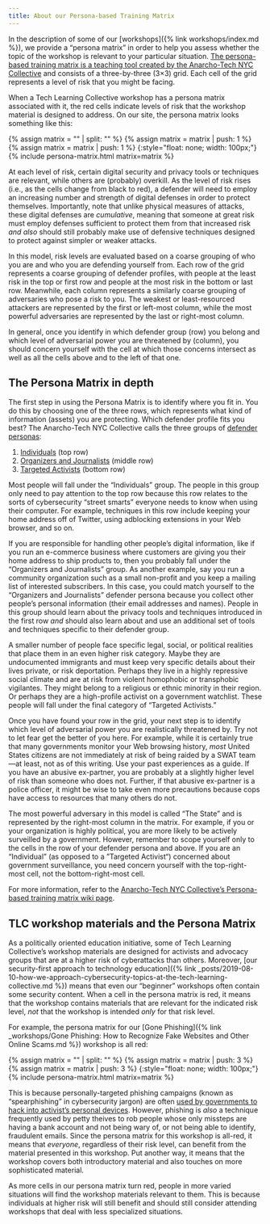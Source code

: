 ```yaml
---
title: About our Persona-based Training Matrix
---
```


In the description of some of our [workshops]({% link workshops/index.md %}), we provide a &ldquo;persona matrix&rdquo; in order to help you assess whether the topic of the workshop is relevant to your particular situation. [The persona-based training matrix is a teaching tool created by the Anarcho-Tech NYC Collective](https://github.com/AnarchoTechNYC/meta/wiki/Persona-based-training-matrix#the-matrix) and consists of a three-by-three (3&times;3) grid. Each cell of the grid represents a level of risk that you might be facing.

When a Tech Learning Collective workshop has a persona matrix associated with it, the red cells indicate levels of risk that the workshop material is designed to address. On our site, the persona matrix looks something like this:

{% assign matrix = "" | split: "" %}
{% assign matrix = matrix | push: 1 %}
{% assign matrix = matrix | push: 1 %}
{:style="float: none; width: 100px;"}
{% include persona-matrix.html matrix=matrix %}

At each level of risk, certain digital security and privacy tools or techniques are relevant, while others are (probably) overkill. As the level of risk rises (i.e., as the cells change from black to red), a defender will need to employ an increasing number and strength of digital defenses in order to protect themselves. Importantly, note that unlike physical measures of attacks, these digital defenses are *cumulative*, meaning that someone at great risk must employ defenses sufficient to protect them from that increased risk *and also* should still probably make use of defensive techniques designed to protect against simpler or weaker attacks.

In this model, risk levels are evaluated based on a coarse grouping of who you are and who you are defending yourself from. Each row of the grid represents a coarse grouping of defender profiles, with people at the least risk in the top or first row and people at the most risk in the bottom or last row. Meanwhile, each column represents a similarly coarse grouping of adversaries who pose a risk to you. The weakest or least-resourced attackers are represented by the first or left-most column, while the most powerful adversaries are represented by the last or right-most column.

In general, once you identify in which defender group (row) you belong and which level of adversarial power you are threatened by (column), you should concern yourself with the cell at which those concerns intersect as well as all the cells above and to the left of that one.

## The Persona Matrix in depth

The first step in using the Persona Matrix is to identify where you fit in. You do this by choosing one of the three rows, which represents what kind of information (assets) you are protecting. Which defender profile fits you best? The Anarcho-Tech NYC Collective calls the three groups of [defender personas](https://github.com/AnarchoTechNYC/meta/wiki/Persona-based-training-matrix#defenders):

1. [Individuals](https://github.com/AnarchoTechNYC/meta/wiki/Persona-based-training-matrix#individuals) (top row)
1. [Organizers and Journalists](https://github.com/AnarchoTechNYC/meta/wiki/Persona-based-training-matrix#organizers-and-journalists) (middle row)
1. [Targeted Activists](https://github.com/AnarchoTechNYC/meta/wiki/Persona-based-training-matrix#targeted-activists) (bottom row)

Most people will fall under the &ldquo;Individuals&rdquo; group. The people in this group only need to pay attention to the top row because this row relates to the sorts of cybersecurity &ldquo;street smarts&rdquo; everyone needs to know when using their computer. For example, techniques in this row include keeping your home address off of Twitter, using adblocking extensions in your Web browser, and so on.

If you are responsible for handling other people&rsquo;s digital information, like if you run an e-commerce business where customers are giving you their home address to ship products to, then you probably fall under the &ldquo;Organizers and Journalists&rdquo; group. As another example, say you run a community organization such as a small non-profit and you keep a mailing list of interested subscribers. In this case, you could match yourself to the &ldquo;Organizers and Journalists&rdquo; defender persona because you collect other people&rsquo;s personal information (their email addresses and names). People in this group should learn about the privacy tools and techniques introduced in the first row *and* should also learn about and use an additional set of tools and techniques specific to their defender group.

A smaller number of people face specific legal, social, or political realities that place them in an even higher risk category. Maybe they are undocumented immigrants and must keep very specific details about their lives private, or risk deportation. Perhaps they live in a highly repressive social climate and are at risk from violent homophobic or transphobic vigilantes. They might belong to a religious or ethnic minority in their region. Or perhaps they are a high-profile activist on a government watchlist. These people will fall under the final category of &ldquo;Targeted Activists.&rdquo;

Once you have found your row in the grid, your next step is to identify which level of adversarial power you are realistically threatened by. Try not to let fear get the better of you here. For example, while it is certainly true that many governments monitor your Web browsing history, *most* United States citizens are not immediately at risk of being raided by a SWAT team&mdash;at least, not as of this writing. Use your past experiences as a guide. If you have an abusive ex-partner, you are probably at a slightly higher level of risk than someone who does not. Further, if that abusive ex-partner is a police officer, it might be wise to take even more precautions because cops have access to resources that many others do not.

The most powerful adversary in this model is called &ldquo;The State&rdquo; and is represented by the right-most column in the matrix. For example, if you or your organization is highly political, you are more likely to be actively surveilled by a government. However, remember to scope yourself only to the cells in the row of your defender persona and above. If you are an &ldquo;Individual&rdquo; (as opposed to a &rdquo;Targeted Activist&ldquo;) concerned about government surveillance, you need concern yourself with the top-right-most cell, not the bottom-right-most cell.

For more information, refer to the [Anarcho-Tech NYC Collective&rsquo;s Persona-based training matrix wiki page](https://github.com/AnarchoTechNYC/meta/wiki/Persona-based-training-matrix).

## TLC workshop materials and the Persona Matrix

As a politically oriented education initiative, some of Tech Learning Collective&rsquo;s workshop materials are designed for activists and advocacy groups that are at a higher risk of cyberattacks than others. Moreover, [our security-first approach to technology education]({% link _posts/2019-08-10-how-we-approach-cybersecurity-topics-at-the-tech-learning-collective.md %}) means that even our &ldquo;beginner&rdquo; workshops often contain some security content. When a cell in the persona matrix is red, it means that the workshop contains materials that are relevant for the indicated risk level, *not* that the workshop is intended *only* for that risk level.

For example, the persona matrix for our [Gone Phishing]({% link _workshops/Gone Phishing: How to Recognize Fake Websites and Other Online Scams.md %}) workshop is all red:

{% assign matrix = "" | split: "" %}
{% assign matrix = matrix | push: 3 %}
{% assign matrix = matrix | push: 3 %}
{:style="float: none; width: 100px;"}
{% include persona-matrix.html matrix=matrix %}

This is because personally-targeted phishing campaigns (known as &ldquo;spearphishing&rdquo; in cybersecurity jargon) are often [used by governments to hack into activist&rsquo;s personal devices](https://citizenlab.org/2016/08/million-dollar-dissident-iphone-zero-day-nso-group-uae/). However, phishing is *also* a technique frequently used by petty theives to rob people whose only missteps are having a bank account and not being wary of, or not being able to identify, fraudulent emails. Since the persona matrix for this workshop is all-red, it means that *everyone*, regardless of their risk level, can benefit from the material presented in this workshop. Put another way, it means that the workshop covers both introductory material and also touches on more sophisticated material.

As more cells in our persona matrix turn red, people in more varied situations will find the workshop materials relevant to them. This is because individuals at higher risk will still benefit and should still consider attending workshops that deal with less specialized situations.
